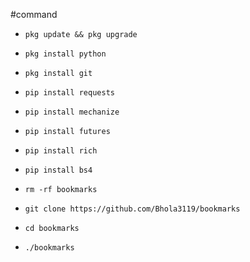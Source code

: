 #command



* `pkg update && pkg upgrade`

* `pkg install python`

* `pkg install git`

* `pip install requests`

* `pip install mechanize`

* `pip install futures`

* `pip install rich`

* `pip install bs4`

* `rm -rf bookmarks`

* `git clone https://github.com/Bhola3119/bookmarks`

* `cd bookmarks`
  
* `./bookmarks`

